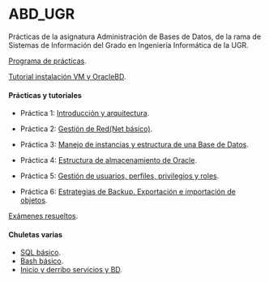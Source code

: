 # ABD_UGR
Prácticas de la asignatura Administración de Bases de Datos, de la rama de Sistemas de Información del Grado en Ingeniería Informática de la UGR.

[Programa de prácticas](https://github.com/odeclasonarres/ABD_UGR/blob/master/Presentaci%C3%B3n%20Programa%20de%20Pr%C3%A1cticas.pdf).

[Tutorial instalación VM y OracleBD](https://github.com/odeclasonarres/ABD_UGR/tree/master/M%C3%A1quina%20virtual%20e%20instalaci%C3%B3n).

#### Prácticas y tutoriales
- Práctica 1: [Introducción y arquitectura](https://github.com/odeclasonarres/ABD_UGR/tree/master/P1).
- Práctica 2: [Gestión de Red(Net básico)](https://github.com/odeclasonarres/ABD_UGR/tree/master/P2).
- Práctica 3: [Manejo de instancias y estructura de una Base de Datos](https://github.com/odeclasonarres/ABD_UGR/tree/master/P3).
- Práctica 4: [Estructura de almacenamiento de Oracle](https://github.com/odeclasonarres/ABD_UGR/tree/master/P4).

- Práctica 5: [Gestión de usuarios, perfiles, privilegios y roles](https://github.com/odeclasonarres/ABD_UGR/tree/master/P5).
- Práctica 6: [Estrategias de Backup. Exportación e importación de objetos](https://github.com/odeclasonarres/ABD_UGR/tree/master/P6).

[Exámenes resueltos](https://github.com/odeclasonarres/ABD_UGR/tree/master/Ex%C3%A1menes).

#### Chuletas varias
- [SQL básico](https://github.com/odeclasonarres/ABD_UGR/blob/master/Cheatsheet%20SQL.md).
- [Bash básico](https://github.com/odeclasonarres/ABD_UGR/blob/master/Cheatsheet%20terminal.md).
- [Inicio y derribo servicios y BD](https://github.com/odeclasonarres/ABD_UGR/blob/master/Cheatsheet%20inicio%20y%20cierre%20BD.md).
